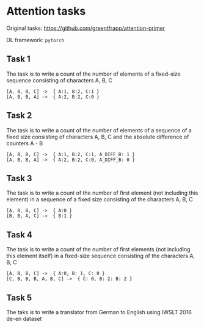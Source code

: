 # Attention tasks

Original tasks: https://github.com/greentfrapp/attention-primer

DL framework: `pytorch`

## Task 1

The task is to write a count of the number of elements of a fixed-size sequence consisting of characters A, B, C
```
[A, B, B, C] ->  { A:1, B:2, C:1 }
[A, B, B, A] ->  { A:2, B:2, C:0 }
```

## Task 2

The task is to write a count of the number of elements of a sequence of a fixed size consisting of characters A, B, C and the absolute difference of counters A - B

```
[A, B, B, C] ->  { A:1, B:2, C:1, A_DIFF_B: 1 }
[A, B, B, A] ->  { A:2, B:2, C:0, A_DIFF_B: 0 }
```

## Task 3

The task is to write a count of the number of first element (not including this element) in a sequence of a fixed size consisting of the characters A, B, C

```
[A, B, B, C] ->  { A:0 }
[B, B, A, C] ->  { B:1 }
```

## Task 4

The task is to write a count of the number of first elements (not including this element itself) in a fixed-size sequence consisting of the characters A, B, C

```
[A, B, B, C] ->  { A:0, B: 1, C: 0 }
[C, B, B, B, A, B, C] ->  { C: 0, B: 2: B: 2 }
```

## Task 5

The taks is to write a translator from German to English using IWSLT 2016 de-en dataset

